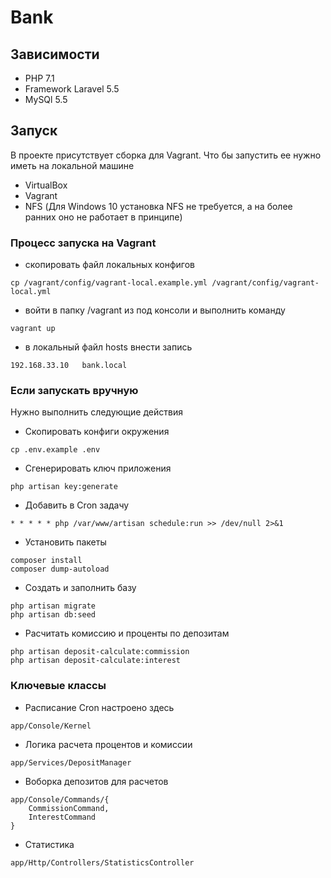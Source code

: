 # Bank

## Зависимости

* PHP 7.1
* Framework Laravel 5.5 
* MySQl 5.5

## Запуск

В проекте присутствует сборка для Vagrant.
Что бы запустить ее нужно иметь на локальной машине
* VirtualBox
* Vagrant
* NFS (Для Windows 10 установка NFS не требуется, а на более ранних оно не работает в принципе)

### Процесс запуска на Vagrant

* скопировать файл локальных конфигов

```
cp /vagrant/config/vagrant-local.example.yml /vagrant/config/vagrant-local.yml

```
* войти в папку /vagrant из под консоли и выполнить команду
```
vagrant up
```
* в локальный файл hosts внести запись
```
192.168.33.10   bank.local
```

### Если запускать вручную

Нужно выполнить следующие действия
* Скопировать конфиги окружения
```
cp .env.example .env
```
* Сгенерировать ключ приложения
```
php artisan key:generate
```
* Добавить в Cron задачу
```
* * * * * php /var/www/artisan schedule:run >> /dev/null 2>&1
```

* Установить пакеты
```
composer install
composer dump-autoload
```

* Создать и заполнить базу
```
php artisan migrate
php artisan db:seed
```
* Расчитать комиссию и проценты по депозитам
```
php artisan deposit-calculate:commission
php artisan deposit-calculate:interest
```

### Ключевые классы

* Расписание Cron настроено здесь 
```
app/Console/Kernel
```

* Логика расчета процентов и комиссии
```
app/Services/DepositManager
```

* Воборка депозитов для расчетов
```
app/Console/Commands/{
    CommissionCommand,
    InterestCommand
}
```

* Статистика
```
app/Http/Controllers/StatisticsController
```
